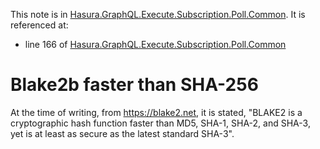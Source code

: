 This note is in [Hasura.GraphQL.Execute.Subscription.Poll.Common](https://github.com/hasura/graphql-engine/blob/master/server/src-lib/Hasura/GraphQL/Execute/Subscription/Poll/Common.hs#L156).
It is referenced at:
  - line 166 of [Hasura.GraphQL.Execute.Subscription.Poll.Common](https://github.com/hasura/graphql-engine/blob/master/server/src-lib/Hasura/GraphQL/Execute/Subscription/Poll/Common.hs#L166)

# Blake2b faster than SHA-256

At the time of writing, from https://blake2.net, it is stated,
"BLAKE2 is a cryptographic hash function faster than MD5, SHA-1, SHA-2, and SHA-3,
yet is at least as secure as the latest standard SHA-3".


